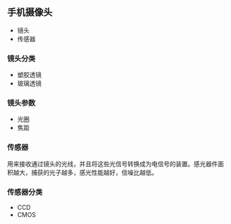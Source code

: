 ## 手机摄像头

* 镜头
* 传感器

### 镜头分类

* 塑胶透镜
* 玻璃透镜

### 镜头参数

* 光圈
* 焦距

### 传感器

用来接收通过镜头的光线，并且将这些光信号转换成为电信号的装置。感光器件面积越大，捕获的光子越多，感光性能越好，信噪比越低。

### 传感器分类

* CCD
* CMOS
